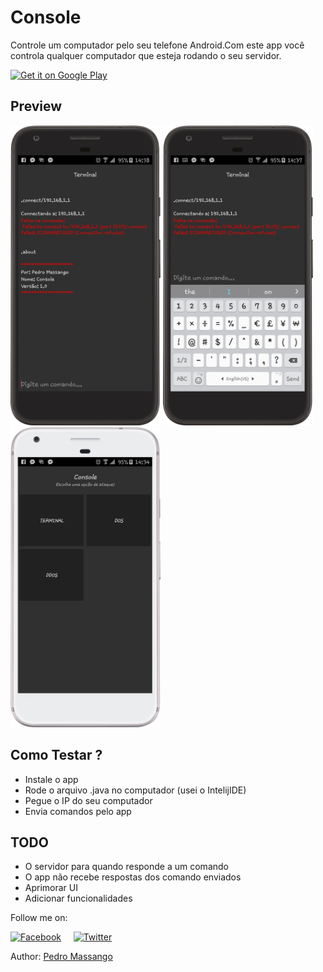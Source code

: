 # Console
Controle um computador pelo seu telefone Android.Com este app você controla qualquer computador que esteja rodando o seu servidor.

[<img alt="Get it on Google Play" height="80" src="https://play.google.com/intl/en_us/badges/images/generic/en_badge_web_generic.png">](https://play.google.com/store/apps/details?id=com.pedromassango.freebooks&referrer=github)

## Preview

<img src="/screenshots/4.png" width="240" height="480"> <img src="/screenshots/3.png" width="240" height="480"> <img src="/screenshots/1.png" width="240" height="480">

## Como Testar ?
- Instale o app
- Rode o arquivo .java no computador (usei o  IntelijIDE)
- Pegue o IP do seu computador
- Envia comandos pelo app


## TODO
- O servidor para quando responde a um comando
- O app não recebe respostas dos comando enviados
- Aprimorar UI
- Adicionar funcionalidades 

Follow me on:

[![Facebook](http://codemybrainsout.com/files/img/fb.png)](https://www.facebook.com/pedromassango.m)&nbsp;&nbsp;&nbsp;&nbsp;&nbsp;[![Twitter](http://codemybrainsout.com/files/img/tw.png)](https://twitter.com/pedro_massango3)

Author: [Pedro Massango](https://github.com/pedromassango)


